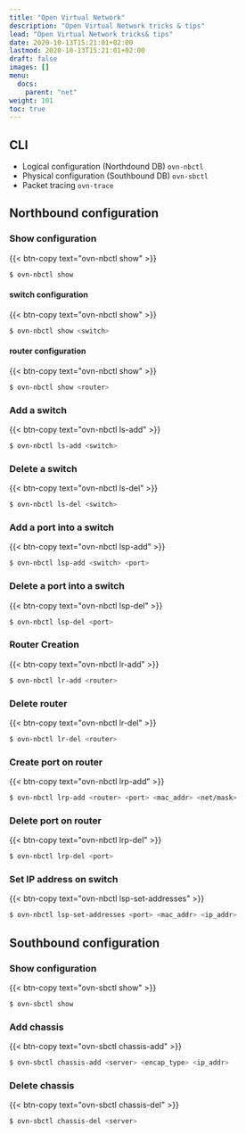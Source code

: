 ```yaml
---
title: "Open Virtual Network"
description: "Open Virtual Network tricks & tips"
lead: "Open Virtual Network tricks& tips"
date: 2020-10-13T15:21:01+02:00
lastmod: 2020-10-13T15:21:01+02:00
draft: false
images: []
menu:
  docs:
    parent: "net"
weight: 101
toc: true
---
```


## CLI

*  Logical configuration (Northdound DB) `ovn-nbctl`
*  Physical configuration (Southbound DB) `ovn-sbctl`
*  Packet tracing `ovn-trace`

## Northbound configuration

### Show configuration

{{< btn-copy text="ovn-nbctl show" >}}
```bash
$ ovn-nbctl show
```
#### switch configuration

{{< btn-copy text="ovn-nbctl show" >}}
```bash
$ ovn-nbctl show <switch>
```
#### router configuration

{{< btn-copy text="ovn-nbctl show" >}}
```bash
$ ovn-nbctl show <router>
```
### Add a switch

{{< btn-copy text="ovn-nbctl ls-add" >}}
```bash
$ ovn-nbctl ls-add <switch>
```
### Delete a switch

{{< btn-copy text="ovn-nbctl ls-del" >}}
```bash
$ ovn-nbctl ls-del <switch>
```
### Add a port into a switch

{{< btn-copy text="ovn-nbctl lsp-add" >}}
```bash
$ ovn-nbctl lsp-add <switch> <port>
```
### Delete a port into a switch

{{< btn-copy text="ovn-nbctl lsp-del" >}}
```bash
$ ovn-nbctl lsp-del <port>
```
### Router Creation

{{< btn-copy text="ovn-nbctl lr-add" >}}
```bash
$ ovn-nbctl lr-add <router>
```
### Delete router

{{< btn-copy text="ovn-nbctl lr-del" >}}
```bash
$ ovn-nbctl lr-del <router>
```
### Create port on router

{{< btn-copy text="ovn-nbctl lrp-add" >}}
```bash
$ ovn-nbctl lrp-add <router> <port> <mac_addr> <net/mask>
```
### Delete port on router

{{< btn-copy text="ovn-nbctl lrp-del" >}}
```bash
$ ovn-nbctl lrp-del <port>
```
### Set IP address on switch

{{< btn-copy text="ovn-nbctl lsp-set-addresses" >}}
```bash
$ ovn-nbctl lsp-set-addresses <port> <mac_addr> <ip_addr>
```

## Southbound configuration

### Show configuration

{{< btn-copy text="ovn-sbctl show" >}}
```bash
$ ovn-sbctl show
```
### Add chassis

{{< btn-copy text="ovn-sbctl chassis-add" >}}
```bash
$ ovn-sbctl chassis-add <server> <encap_type> <ip_addr>
```
### Delete chassis

{{< btn-copy text="ovn-sbctl chassis-del" >}}
```bash
$ ovn-sbctl chassis-del <server>
```

